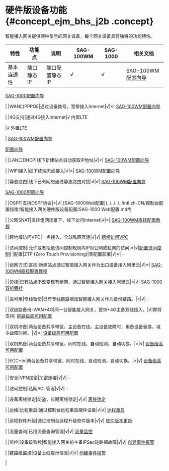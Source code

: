 # 硬件版设备功能 {#concept_ejm_bhs_j2b .concept}

智能接入网关提供两种型号的网关设备，每个网关设备具有独特的功能特性。

|特性|功能点|说明|SAG-100WM|SAG-1000|相关文档|
|--|---|--|---------|--------|----|
|基本连通性|端口静态IP|端口配置静态IP|√|√| [SAG-100WM配置向导](../../../../intl.zh-CN/SAG-100WM配置指南/配置向导.md#)

 [SAG-1000配置向导](../../../../intl.zh-CN/SAG-1000配置指南/配置向导.md#)

 |
|WAN口PPPOE|通过设备拨号，宽带接入Internet|√|×| [SAG-100WM配置向导](../../../../intl.zh-CN/SAG-100WM配置指南/配置向导.md#)

 |
|4G支持|通过4G接入Internet|√ 内置LTE

 |√ 外置LTE

 | [SAG-100WM配置向导](../../../../intl.zh-CN/SAG-100WM配置指南/配置向导.md#)

 [配置向导](../../../../intl.zh-CN/SAG-1000配置指南/配置向导.md#)

 |
|LAN口DHCP|线下新建站点自动获取IP地址|√|×| [SAG-100WM配置向导](../../../../intl.zh-CN/SAG-100WM配置指南/配置向导.md#)

 |
|WIFI接入|线下终端无线接入|√|×| [SAG-100WM配置向导](../../../../intl.zh-CN/SAG-100WM配置指南/配置向导.md#)

 |
|静态路由|线下已有网络通过静态路由对接|√|√| [SAG-100WM配置向导](../../../../intl.zh-CN/SAG-100WM配置指南/配置向导.md#)

 [SAG-1000配置向导](../../../../intl.zh-CN/SAG-1000配置指南/配置向导.md#)

 |
|OSPF|支持OSPF协议|×|√| [SAG-1000Web配置](../../../../intl.zh-CN/控制台配置指南/智能接入网关硬件版设备配置/SAG-1000 Web配置.md#)

 |
|公网SNAT|直挂组网场景下，线下访问Internet|√|×| [SAG-100WM直挂配置教程](../../../../intl.zh-CN/最佳实践/SAG-100WM直挂配置教程.md#)

 |
|跨地域访问VPC|一点接入，全球私网互连|√|√| [跨境访问VPC](../../../../intl.zh-CN/最佳实践/跨地域访问VPC.md#)

 |
|访问控制|允许或者拒绝访问控制规则内IP对公网或私网的访问|√|√|[配置访问控制](../../../../intl.zh-CN/控制台配置指南/访问控制/配置访问控制.md#)|
|配置|ZTP \(Zero Touch Provisioning\)|零配置部署|√|×| -

 |
|组网方式|直挂|新建站点通过智能接入网关作为出口设备接入阿里云|√|×| [SAG-100WM直挂配置教程](../../../../intl.zh-CN/最佳实践/SAG-100WM直挂配置教程.md#)

 |
|旁挂|已有站点不改变现有组网，通过智能接入网关接入阿里云|×|√| [SAG-1000双机旁挂](../../../../intl.zh-CN/最佳实践/SAG-1000双机旁路动态路由热备组网配置教程/配置概览.md#)

 |
|高可用|专线备份|已有专线链路增加智能接入网关作为备份链路。|×|√| -

 |
|双链路备份-WAN+4G|同一台智能接入网关，宽带+4G主备双线接入。|√|即将支持| [链路级高可用配置](../../../../intl.zh-CN/控制台配置指南/智能接入网关硬件版/链路级高可用配置.md#)

 |
|双机冷备|两台设备共享带宽，主设备在线，主设备故障时，用备设备替换，减少故障时间。|√|×| [设备级高可用配置](../../../../intl.zh-CN/控制台配置指南/智能接入网关硬件版/设备级高可用配置.md#)

 |
|双机热备|两台设备共享带宽，同时在线，自动检测，自动切换。|×|√| [设备级高可用配置](../../../../intl.zh-CN/控制台配置指南/智能接入网关硬件版/设备级高可用配置.md#)

 |
|ECC+In|两台设备共享带宽，同时在线，自动检测，自动切换。|×|√| [设备级高可用配置](../../../../intl.zh-CN/控制台配置指南/智能接入网关硬件版/设备级高可用配置.md#)

 |
|安全|VPN加密|加密连接|√|√| -

 |
|访问控制|私网ACL管理|√|√| -

 |
|设备离线锁定|防盗，长期离线锁定|√|√| [离线锁定](../../../../intl.zh-CN/控制台配置指南/智能接入网关硬件版/离线锁定.md#)

 |
|运维|远程重启|通过控制台远程重启硬件设备|√|√| [远程重启](../../../../intl.zh-CN/控制台配置指南/智能接入网关硬件版/远程重启.md#)

 |
|远程软件升级|通过控制台远程升级软件版本|√|√| [软件版本更新](../../../../intl.zh-CN/控制台配置指南/智能接入网关硬件版/软件版本更新.md#)

 |
|流量查询|已用流量查询管理|√|√| [流量监控](../../../../intl.zh-CN/故障处理/告警管理/流量监控.md#)

 |
|监控|设备级监控|智能接入网关的主备IPSec链路都故障|√|√| [创建事件报警](../../../../intl.zh-CN/故障处理/告警管理/创建事件报警.md#)

 |
|链路级监控|设备上线提示信息|√|√| [创建事件报警](../../../../intl.zh-CN/故障处理/告警管理/创建事件报警.md#)

 |

